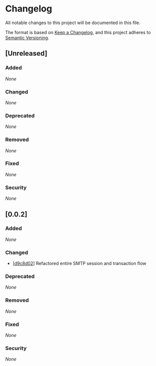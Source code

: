 # Changelog

All notable changes to this project will be documented in this file.

The format is based on [Keep a Changelog](https://keepachangelog.com/en/1.0.0/),
and this project adheres to [Semantic Versioning](https://semver.org/spec/v2.0.0.html).

## [Unreleased]

### Added

*None*

### Changed

*None*

### Deprecated

*None*

### Removed

*None*

### Fixed

*None*

### Security

*None*

## [0.0.2]

### Added

*None*

### Changed

- [[d9c8d02](https://github.com/HarmonyIO/Smtp-Client/commit/d9c8d02ef78b3e44bb217e5c2b256d43e51cc6f3)] Refactored entire SMTP session and transaction flow 

### Deprecated

*None*

### Removed

*None*

### Fixed

*None*

### Security

*None*
